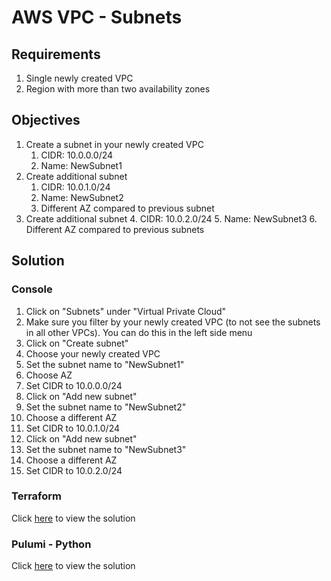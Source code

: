 # AWS VPC - Subnets

## Requirements

1. Single newly created VPC
2. Region with more than two availability zones

## Objectives

1. Create a subnet in your newly created VPC
   1. CIDR: 10.0.0.0/24
   1. Name: NewSubnet1
2. Create additional subnet
   1. CIDR: 10.0.1.0/24
   2. Name: NewSubnet2
   3. Different AZ compared to previous subnet
3. Create additional subnet
   4. CIDR: 10.0.2.0/24
   5. Name: NewSubnet3
   6. Different AZ compared to previous subnets

## Solution

### Console

1. Click on "Subnets" under "Virtual Private Cloud"
2. Make sure you filter by your newly created VPC (to not see the subnets in all other VPCs). You can do this in the left side menu
3. Click on "Create subnet"
4. Choose your newly created VPC
5. Set the subnet name to "NewSubnet1"
6. Choose AZ
7. Set CIDR to 10.0.0.0/24
8. Click on "Add new subnet"
9. Set the subnet name to "NewSubnet2"
10. Choose a different AZ
11. Set CIDR to 10.0.1.0/24
12. Click on "Add new subnet"
13. Set the subnet name to "NewSubnet3"
14. Choose a different AZ
15. Set CIDR to 10.0.2.0/24

### Terraform

Click [here](terraform/main.tf) to view the solution

### Pulumi - Python

Click [here](pulumi/__main__.py) to view the solution